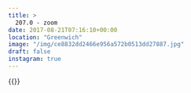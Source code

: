 ```yaml
---
title: >
  207.0 - zoom
date: 2017-08-21T07:16:10+00:00
location: "Greenwich"
image: "/img/ce8832dd2466e956a572b0513dd27887.jpg"
draft: false
instagram: true
---
```


{{<photo src="/img/ce8832dd2466e956a572b0513dd27887.jpg">}}

